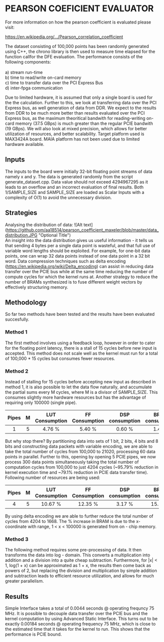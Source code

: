 # PEARSON COEFICIENT EVALUATOR

For more information on how the pearson coefficient is evaluated please visit:

https://en.wikipedia.org/.../Pearson_correlation_coefficient

The dataset consisting of 100,000 points has been randomly generated using C++, the chrono library is then used to measure time elapsed 
for the function callfor the DFE evaluation. The performance consists of the following components:<br>
<br> a) stream run-time 
<br> b) time to read/write on-card memory 
<br> c) time to transfer data over the PCI Express Bus 
<br> d) inter-fpga communication

Due to limited hardware, it is assumed that only a single board is used for the the calculation. Further to this, we look at transferring data over the PCI Express bus, as well generation of data from DDR. We expect to the results from DDR to be much more better than results evaluated over the PCI Express bus, as the maximum theoritical bandwith for reading-writing on-card memory (37.5 GBps) is much greater than the regular PCIE bandwith (19 GBps).
We will also look at mixed precision, which allows for better utilization of resources, and better scalability. Target platform used is MAX3424A board. MAIA platform has not been used due to limited hardware available.

## Inputs
The inputs to the board were initially 32-bit floating point streams of data namely x and y. The data is generated randomly from the script generate_dataset.cpp. Data value should not exceed 4294967295 as it leads to an overflow and an incorrect evaluation of final results. Both 1/SAMPLE_SIZE and SAMPLE_SIZE are loaded as Scalar Inputs with a complexity of O(1) to avoid the unnecessary division.

## Strategies
Analysing the distribution of data: 
![Alt text] (https://github.com/aa18514/pearson_coefficient_maxeler/blob/master/data_distribution.JPG "Optional Title") <br>
An insight into the data distribution gives us useful information - it tells us that sending 4 bytes per a single data point is wasteful, and that full use of variable word lengths should be exploited. For example, for one-bit data points, one can wrap 32 data points instead of one data point in a 32 bit word. 
Data compression techniques such as delta encoding (https://en.wikipedia.org/wiki/Delta_encoding) can assist in reducing data transfer over the PCIE bus while at the same time reducing the number of compute cycles for which the kernel runs at. Another strategy to reduce the number of BRAMs synthesized is to fuse different weight vectors by effectively structuring memory.

## Methodology
So far two methods have been tested and the results have been evaluated succesfully. <br> 

### Method 1
The first method involves using a feedback loop, however in order to cater for the floating point latency, there is a stall of 15 cycles before new input is accepted. This method does not scale well as the kernel must run for a total of 100,000 * 15 cycles but consumes fewer resources.

### Method 2
Instead of stalling for 15 cycles before accepting new input as described in method 1, it is also possible to let the data flow naturally, and accumulate the partial sums every M cycles, where M is a divisor of SAMPLE_SIZE. This consumes slightly more hardware resources but has the advantage of requiring only 100000 (single pipe).

| Pipes | M | LUT Consumption | FF Consumption | DSP consumption | BRAM consumption |
| :---: | :---: | :---: | :---: | :---: | :---: |  
| 1 | 5 | 4.76 % | 5.40 % | 0.60 % | 1.46% |

But why stop there? By partitioning data into sets of 1 bit, 2 bits, 4 bits and 8 bits and constructing data packets with variable encoding, we are able to take the total number of cycles from 100,000 to 21020, processing 60 data points in parallel. Further to this, opening by opening 5 PCIE pipes, we now process 300 data points simultaneously taking the total number of computation cycles from 100,000 to just 4204 cycles (~95.79% reduction in kernel execution time and ~79.1% reduction in PCIE data transfer time). Following number of resources are being used:

| Pipes | M | LUT Consumption | FF Consumption | DSP consumption | BRAM consumption |
| :---: | :---: | :---: | :---: | :---: | :---: |  
| 4 | 5 | 10.67 % | 12.35 % | 3.17 % | 15.08 % |

By using delta encoding we are able to further reduce the total number of cycles from 4204 to 1668.
The % increase in BRAM is due to the x-coordinate with range, 1 < x < 100000 is generated from on - chip memory. 

### Method 3
The following method requires some pre-processing of data. It then transforms the data into log - domain. This converts a multiplication into addition and a division into a quite cheap subtraction. Furthermore, for |x| < 1, log(1 + x) can be approximated as 1 + x, the results then come back as powers of 2, but replacing the division and multiplication by simple addition and subtraction leads to efficient resource utilization, and allows for much greater parallelism.

## Results
Simple Interface takes a total of 0.0044 seconds @ operating frequncy 75 MHz. 
It is possible to decouple data transfer over the PCIE bus and the kernel computation by using Advanced Static Interface. This turns out to be exactly 0.00184 seconds @ operating frequency 75 MHz, which is close to the estimated time that it takes for the kernel to run. This shows that the performance is PCIE bound. 
